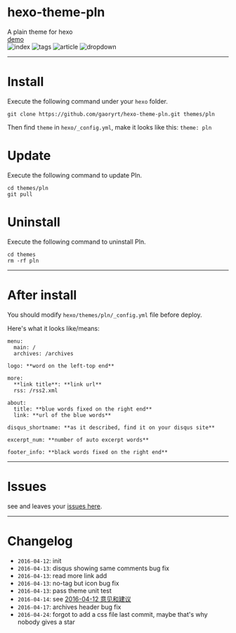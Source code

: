 # hexo-theme-pln
A plain theme for hexo  
[demo](http://gaoryrt.com)  
![index](http://7xs4ih.com1.z0.glb.clouddn.com/index.jpg)
![tags](http://7xs4ih.com1.z0.glb.clouddn.com/tags.jpg)
![article](http://7xs4ih.com1.z0.glb.clouddn.com/article.jpg)
![dropdown](http://7xs4ih.com1.z0.glb.clouddn.com/dropdown.jpg)
***
# Install
Execute the following command under your `hexo` folder.

```
git clone https://github.com/gaoryrt/hexo-theme-pln.git themes/pln
```

Then find `theme` in `hexo/_config.yml`, make it looks like this: `theme: pln` 

# Update
Execute the following command to update Pln.

```
cd themes/pln
git pull
```

# Uninstall
Execute the following command to uninstall Pln.
```
cd themes
rm -rf pln
```
***
# After install
You should modify `hexo/themes/pln/_config.yml` file before deploy.  

Here's what it looks like/means:  
```
menu:
  main: /
  archives: /archives

logo: **word on the left-top end**

more:
  **link title**: **link url**
  rss: /rss2.xml

about:
  title: **blue words fixed on the right end**
  link: **url of the blue words**

disqus_shortname: **as it described, find it on your disqus site**

excerpt_num: **number of auto excerpt words**

footer_info: **black words fixed on the right end**
```
***
# Issues
see and leaves your [issues here](https://github.com/gaoryrt/hexo-theme-pln/issues).
***
# Changelog
- `2016-04-12`: init
- `2016-04-13`: disqus showing same comments bug fix
- `2016-04-13`: read more link add
- `2016-04-13`: no-tag but icon bug fix
- `2016-04-13`: pass theme unit test
- `2016-04-14`: see [2016-04-12 意见和建议](https://github.com/gaoryrt/hexo-theme-pln/issues/1)
- `2016-04-17`: archives header bug fix
- `2016-04-24`: forgot to add a css file last commit, maybe that's why nobody gives a star
